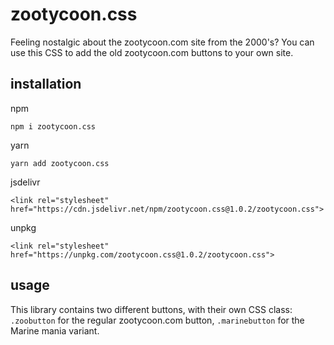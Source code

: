 # zootycoon.css
Feeling nostalgic about the zootycoon.com site from the 2000's? You can use this CSS to add the old zootycoon.com buttons to your own site.

## installation
npm

```
npm i zootycoon.css
```

yarn

```
yarn add zootycoon.css
```

jsdelivr

```
<link rel="stylesheet" href="https://cdn.jsdelivr.net/npm/zootycoon.css@1.0.2/zootycoon.css">
```

unpkg

```
<link rel="stylesheet" href="https://unpkg.com/zootycoon.css@1.0.2/zootycoon.css">
```

## usage

This library contains two different buttons, with their own CSS class: `.zoobutton` for the regular zootycoon.com button, `.marinebutton` for the Marine mania variant.
